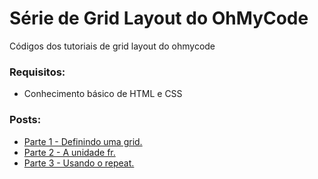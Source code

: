 # Série de Grid Layout do OhMyCode
Códigos dos tutoriais de grid layout do ohmycode

### Requisitos:
- Conhecimento básico de HTML e CSS

### Posts:
- [Parte 1 - Definindo uma grid.](https://ohmycode.com.br/post/aprenda-grid-layout-parte-1/)
- [Parte 2 - A unidade fr.](https://ohmycode.com.br/post/aprenda-grid-layout-parte-2/)
- [Parte 3 - Usando o repeat.](https://ohmycode.com.br/post/aprenda-grid-layout-parte-3/)